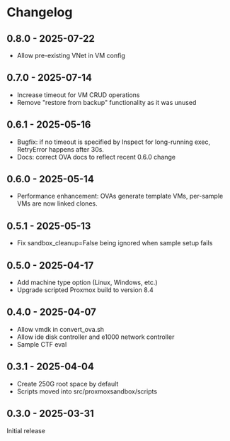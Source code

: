 # Changelog

## 0.8.0 - 2025-07-22

- Allow pre-existing VNet in VM config

## 0.7.0 - 2025-07-14

- Increase timeout for VM CRUD operations
- Remove "restore from backup" functionality as it was unused

## 0.6.1 - 2025-05-16

- Bugfix: if no timeout is specified by Inspect for long-running exec, RetryError happens after 30s.
- Docs: correct OVA docs to reflect recent 0.6.0 change

## 0.6.0 - 2025-05-14

- Performance enhancement: OVAs generate template VMs, per-sample VMs are now linked clones.

## 0.5.1 - 2025-05-13

- Fix sandbox_cleanup=False being ignored when sample setup fails
 
## 0.5.0 - 2025-04-17

- Add machine type option (Linux, Windows, etc.)
- Upgrade scripted Proxmox build to version 8.4

## 0.4.0 - 2025-04-07

- Allow vmdk in convert_ova.sh
- Allow ide disk controller and e1000 network controller
- Sample CTF eval

## 0.3.1 - 2025-04-04

- Create 250G root space by default
- Scripts moved into src/proxmoxsandbox/scripts

## 0.3.0 - 2025-03-31 

Initial release
